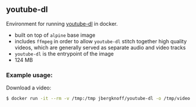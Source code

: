 ## youtube-dl

Environment for running [youtube-dl](https://github.com/rg3/youtube-dl) in docker.

* built on top of `alpine` base image
* includes `ffmpeg` in order to allow `youtube-dl` stitch together high quality videos, which are generally served as separate audio and video tracks
* `youtube-dl` is the entrypoint of the image
* 124 MB

### Example usage:

Download a video:

```bash
$ docker run -it --rm -v /tmp:/tmp jbergknoff/youtube-dl -o /tmp/video.mp4 https://www.youtube.com/watch?v=ZWuNf4gxwuM
```
